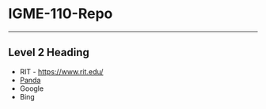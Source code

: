# IGME-110-Repo

---

## Level 2 Heading

- RIT - https://www.rit.edu/
- [Panda](https://images.ctfassets.net/rt5zmd3ipxai/25pHfG94sGlRALOqbRvSxl/9f591d8263607fdf923b962cbfcde2a9/NVA-panda.jpg)
- Google
- Bing
